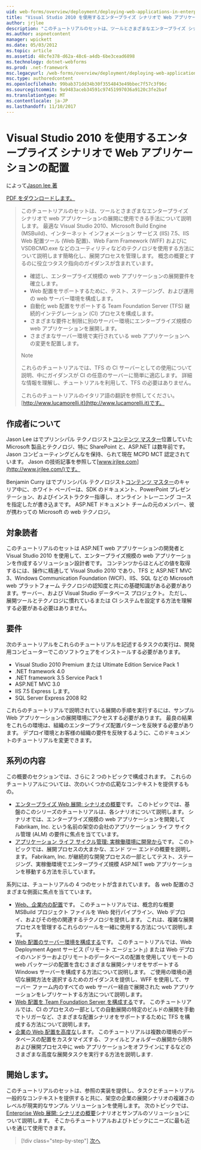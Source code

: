 ```yaml
---
uid: web-forms/overview/deployment/deploying-web-applications-in-enterprise-scenarios/deploying-web-applications-in-enterprise-scenarios
title: "Visual Studio 2010 を使用するエンタープライズ シナリオで Web アプリケーションの配置 |Microsoft ドキュメント"
author: jrjlee
description: "このチュートリアルのセットは、ツールとさまざまなエンタープライズ シナリオで web アプリケーションの展開に使用できる手法について説明します。 最大限利用する方法を説明しています."
ms.author: aspnetcontent
manager: wpickett
ms.date: 05/03/2012
ms.topic: article
ms.assetid: 48cfe378-d62a-48c6-a4db-6be3cead6898
ms.technology: dotnet-webforms
ms.prod: .net-framework
msc.legacyurl: /web-forms/overview/deployment/deploying-web-applications-in-enterprise-scenarios/deploying-web-applications-in-enterprise-scenarios
msc.type: authoredcontent
ms.openlocfilehash: 99bab371dd34b30f3554843e49bbec7f57c3f96c
ms.sourcegitcommit: 9a9483aceb34591c97451997036a9120c3fe2baf
ms.translationtype: MT
ms.contentlocale: ja-JP
ms.lasthandoff: 11/10/2017
---
```

<a name="deploying-web-applications-in-enterprise-scenarios-using-visual-studio-2010"></a>Visual Studio 2010 を使用するエンタープライズ シナリオで Web アプリケーションの配置
====================
によって[Jason lee 著](https://github.com/jrjlee)

[PDF をダウンロードします。](https://msdnshared.blob.core.windows.net/media/MSDNBlogsFS/prod.evol.blogs.msdn.com/CommunityServer.Blogs.Components.WeblogFiles/00/00/00/63/56/8130.DeployingWebAppsInEnterpriseScenarios.pdf)

> このチュートリアルのセットは、ツールとさまざまなエンタープライズ シナリオで web アプリケーションの展開に使用できる手法について説明します。 最適な Visual Studio 2010、Microsoft Build Engine (MSBuild)、インターネット インフォメーション サービス (IIS) 7.5、IIS Web 配置ツール (Web 配置)、Web Farm Framework (WFF) およびに VSDBCMD.exe などのユーティリティなどのテクノロジを使用する方法について説明します簡略化し、展開プロセスを管理します。 概念の概要とするのに役立つタスク指向のガイダンスが含まれています。
> 
> - 確認し、エンタープライズ規模の web アプリケーションの展開要件を確立します。
> - Web 配置をサポートするために、テスト、ステージング、および運用の web サーバー環境を構成します。
> - 自動化 web 配置をサポートする Team Foundation Server (TFS) 継続的インテグレーション (CI) プロセスを構成します。
> - さまざまな要件と制限に別のサーバー環境にエンタープライズ規模の web アプリケーションを展開します。
> - さまざまなサーバー環境で実行されている web アプリケーションへの変更を配置します。
> 
> > [!NOTE]
> > これらのチュートリアルでは、TFS の CI サーバーとしての使用について説明、中にガイダンスが CI の任意のサーバーに簡単に適応します。 詳細な情報を理解し、チュートリアルを利用して、TFS の必要はありません。
> 
> 
> これらのチュートリアルのイタリア語の翻訳を参照してください。 [http://www.lucamorelli.it](http://www.lucamorelli.it)です。


## <a name="about-the-authors"></a>作成者について

Jason Lee はでプリンシパル テクノロジスト[コンテンツ マスター](http://www.contentmaster.com/)位置していた Microsoft 製品とテクノロジ、特に SharePoint と、ASP.NET は数年前です。 Jason コンピューティングどんなを保持、られて現在 MCPD MCT 認定されています。 Jason の技術記事を参照して[www.jrjlee.com](http://www.jrjlee.com/)です。

Benjamin Curry はでプリンシパル テクノロジスト[コンテンツ マスター](http://www.contentmaster.com/)のキャリア中に、ホワイト ペーパーは、SDK のドキュメント、PowerPoint プレゼンテーション、およびインストラクター指導し、オンライン トレーニング コースを指定したが書き込まです。 ASP.NET ドキュメント チームの元のメンバー、彼が携わっての Microsoft の web テクノロジ。

## <a name="target-audience"></a>対象読者

このチュートリアルのセットは ASP.NET web アプリケーションの開発者と Visual Studio 2010 を使用して、エンタープライズ規模の web アプリケーションを作成するソリューション設計者です。 コンテンツからほとんどの値を取得するには、操作に精通して Visual Studio 2010 であり、TFS と ASP.NET MVC 3、Windows Communication Foundation (WCF)、IIS、SQL などの Microsoft web プラットフォーム テクノロジの認知度と共にの基礎知識がある必要があります。サーバー、および Visual Studio データベース プロジェクト。 ただし、展開ツールとテクノロジに慣れているまたは CI システムを設定する方法を理解する必要がある必要はありません。

## <a name="requirements"></a>要件

次のチュートリアルをこれらのチュートリアルを記述するタスクの実行は、開発用コンピューターでこのソフトウェアをインストールする必要があります。

- Visual Studio 2010 Premium または Ultimate Edition Service Pack 1
- .NET framework 4.0
- .NET framework 3.5 Service Pack 1
- ASP.NET MVC 3.0
- IIS 7.5 Express します。
- SQL Server Express 2008 R2

これらのチュートリアルで説明されている展開の手順を実行するには、サンプル Web アプリケーションの展開環境にアクセスする必要があります。 最良の結果をこれらの環境は、組織のエンタープライズ配置パターンを反映する必要があります。 デプロイ環境とお客様の組織の要件を反映するように、このドキュメントのチュートリアルを変更できます。

## <a name="series-contents"></a>系列の内容

この概要のセクションでは、さらに 2 つのトピックで構成されます。 これらのチュートリアルについては、次のいくつかの広範なコンテキストを提供するもの。

- [エンタープライズ Web 展開: シナリオの概要](enterprise-web-deployment-scenario-overview.md)です。 このトピックでは、基盤のこのシリーズのチュートリアルは、各シナリオについて説明します。 シナリオでは、エンタープライズ規模の web アプリケーションを開発して Fabrikam, Inc. という名前の架空の会社のアプリケーション ライフ サイクル管理 (ALM) の要件に焦点を当てています。
- [アプリケーション ライフ サイクル管理: 実稼働環境に開発から](application-lifecycle-management-from-development-to-production.md)です。 このトピックでは、展開プロセスの大まかな、エンド ツー エンドの概要を説明します。 Fabrikam, Inc. が継続的な開発プロセスの一部としてテスト、ステージング、実稼働環境でエンタープライズ規模 ASP.NET web アプリケーションを移動する方法を示しています。

系列には、チュートリアルの 4 つのセットが含まれています。 各 web 配置のさまざまな側面に焦点を当てています。

- [Web、企業内の配置](../web-deployment-in-the-enterprise/web-deployment-in-the-enterprise.md)です。 このチュートリアルでは、概念的な概要 MSBuild プロジェクト ファイルを Web 発行パイプライン、Web デプロイ、およびその他の関連するテクノロジを提供します。 これは、複雑な展開プロセスを管理するこれらのツールを一緒に使用する方法について説明します。
- [Web 配置のサーバー環境を構成する](../configuring-server-environments-for-web-deployment/configuring-server-environments-for-web-deployment.md)です。 このチュートリアルでは、Web Deployment Agent サービス (「リモート エージェント」) または Web デプロイのハンドラーおよびリモートのデータベースの配置を使用してリモートの web パッケージの配置を含むさまざまな展開シナリオをサポートする Windows サーバーを構成する方法について説明します。 ご使用の環境の適切な展開方法を選択するためのガイダンスを提供し、WFF を使用して、サーバー ファーム内のすべての web サーバー経由で展開された web アプリケーションをレプリケートする方法について説明します。
- [Web 配置を Team Foundation Server を構成する](../configuring-team-foundation-server-for-web-deployment/configuring-team-foundation-server-for-web-deployment.md)です。 このチュートリアルでは、CI のプロセスの一部としての自動展開の特定のビルドの展開を手動でトリガーなど、さまざまな配置シナリオをサポートするために TFS を構成する方法について説明します。
- [企業の Web 配置を高度な](../advanced-enterprise-web-deployment/advanced-enterprise-web-deployment.md)します。 このチュートリアルは複数の環境のデータベースの配置をカスタマイズする、ファイルとフォルダーの展開から除外および展開プロセス中に web アプリケーションをオフラインにするなどのさまざまな高度な展開タスクを実行する方法を説明します.

## <a name="where-to-start"></a>開始します。

このチュートリアルのセットは、参照の実装を提供し、タスクとチュートリアル一般的なコンテキストを提供すると共に、架空の企業の展開シナリオの複雑さのレベルが現実的なサンプル ソリューションを使用します。 次のトピックでは、 [Enterprise Web 展開: シナリオの概要](enterprise-web-deployment-scenario-overview.md)シナリオとサンプルのソリューションについて説明します。 そこからチュートリアルおよびトピックにニーズに最も近いを通じて使用できます。

>[!div class="step-by-step"]
[次へ](enterprise-web-deployment-scenario-overview.md)
